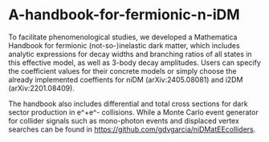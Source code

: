 # A-handbook-for-fermionic-n-iDM

To facilitate phenomenological studies, we developed a Mathematica Handbook for fermionic (not-so-)inelastic dark matter, which includes analytic expressions for decay widths and branching ratios of all states in this effective model, as well as 3-body decay amplitudes. Users can specify  the coefficient values for their concrete models or simply choose the already implemented coeffients for niDM (arXiv:2405.08081) and i2DM (arXiv:2201.08409).

The handbook also includes differential and total cross sections for dark sector production in e^+e^- collisions. While a Monte Carlo event generator for collider signals such as mono-photon events and displaced vertex searches can be found in https://github.com/gdvgarcia/niDMatEEcolliders.
